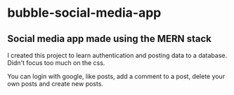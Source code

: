 # bubble-social-media-app
## Social media app made using the MERN stack

I created this project to learn authentication and posting data to a database. Didn't focus too much on the css.

You can login with google, like posts, add a comment to a post, delete your own posts and create new posts.


